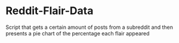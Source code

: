 # Reddit-Flair-Data
Script that gets a certain amount of posts from a subreddit and then presents a pie chart of the percentage each flair appeared
